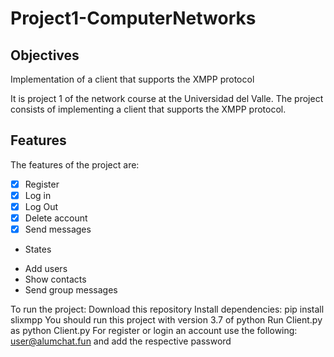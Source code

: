 # Project1-ComputerNetworks

## Objectives

Implementation of a client that supports the XMPP protocol

It is project 1 of the network course at the Universidad del Valle. The project consists of implementing a client that supports the XMPP protocol.

## Features

The features of the project are:

- [x] Register
- [x] Log in 
- [x] Log Out 
- [x] Delete account 
- [x] Send messages
-  States
* Add users
* Show contacts
* Send group messages

To run the project:
Download this repository
Install dependencies: pip install slixmpp
You should run this project with version 3.7 of python 
Run Client.py as python Client.py
For register or login an account use the following: user@alumchat.fun and add the respective password
